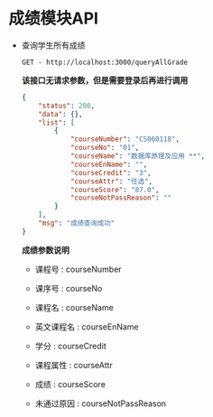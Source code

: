 # 成绩模块API

* 查询学生所有成绩

  ```
  GET - http://localhost:3000/queryAllGrade
  ```

  **该接口无请求参数，但是需要登录后再进行调用**

  ```json
  {
      "status": 200,
      "data": {},
      "list": [
          {
              "courseNumber": "CS060118",
              "courseNo": "01",
              "courseName": "数据库原理及应用 **",
              "courseEnName": "",
              "courseCredit": "3",
              "courseAttr": "任选",
              "courseScore": "87.0",
              "courseNotPassReason": ""
          }
      ],
      "msg": "成绩查询成功"
  }
  ```

  **成绩参数说明**

  * 课程号 : courseNumber

  * 课序号 : courseNo
  * 课程名 : courseName

  * 英文课程名 :  courseEnName

  * 学分 :  courseCredit

  * 课程属性 :  courseAttr

  * 成绩 :  courseScore

  * 未通过原因 : courseNotPassReason